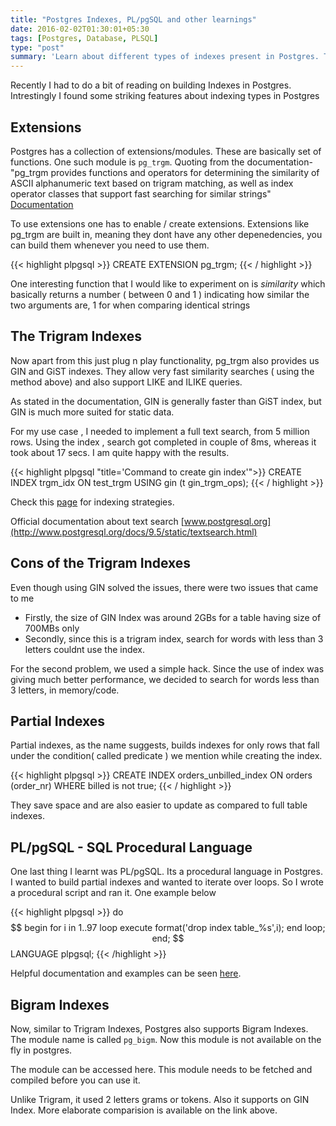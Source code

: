 ```yaml
---
title: "Postgres Indexes, PL/pgSQL and other learnings"
date: 2016-02-02T01:30:01+05:30
tags: [Postgres, Database, PLSQL]
type: "post"
summary: 'Learn about different types of indexes present in Postgres. Trigram / Bigram Indexes, Partial Indexes'
---
```


Recently I had to do a bit of reading on building Indexes in Postgres. Intrestingly I found some striking features about indexing types in Postgres

## Extensions

Postgres has a collection of extensions/modules. These are basically set of functions. One such module is `pg_trgm`. Quoting from the documentation- "pg_trgm provides functions and operators for determining the similarity of ASCII alphanumeric text based on trigram matching, as well as index operator classes that support fast searching for similar strings" [Documentation](http://www.postgresql.org/docs/9.1/static/pgtrgm.html)

To use extensions one has to enable / create extensions. Extensions like pg_trgm are built in, meaning they dont have any other depenedencies, you can build them whenever you need to use them.

{{< highlight plpgsql >}}
CREATE EXTENSION pg_trgm;
{{< / highlight >}}

One interesting function that I would like to experiment on is *similarity* which basically returns a number ( between 0 and 1 ) indicating how similar the two arguments are, 1 for when comparing identical strings

## The Trigram Indexes

Now apart from this just plug n play functionality, pg_trgm also provides us GIN and GiST indexes. They allow very fast similarity searches ( using the method above) and also support LIKE and ILIKE queries.

As stated in the documentation, GIN is generally faster than GiST index, but GIN is much more suited for static data.

For my use case , I needed to implement a full text search, from 5 million rows. Using the index , search got completed in couple of 8ms, whereas it took about 17 secs. I am quite happy with the results.

{{< highlight plpgsql "title='Command to create gin index'">}}
CREATE INDEX trgm_idx ON test_trgm USING gin (t gin_trgm_ops);
{{< / highlight >}}

Check this [page](http://blog.2ndquadrant.com/text-search-strategies-in-postgresql/) for indexing strategies.

Official documentation about text search [www.postgresql.org](http://www.postgresql.org/docs/9.5/static/textsearch.html)


## Cons of the Trigram Indexes

Even though using GIN solved the issues, there were two issues that came to me

- Firstly, the size of GIN Index was around 2GBs for a table having size of 700MBs only
- Secondly, since this is a trigram index, search for words with less than 3 letters couldnt use the index.

For the second problem, we used a simple hack. Since the use of index was giving much better performance, we decided to search for words less than 3 letters, in memory/code.


## Partial Indexes

Partial indexes, as the name suggests, builds indexes for only rows that fall under the condition( called predicate ) we mention while creating the index.

{{< highlight plpgsql >}}
CREATE INDEX orders_unbilled_index ON orders (order_nr)
    WHERE billed is not true;
{{< / highlight >}}

They save space and are also easier to update as compared to full table indexes.


## PL/pgSQL - SQL Procedural Language

One last thing I learnt was PL/pgSQL. Its a procedural language in Postgres. I wanted to build partial indexes and wanted to iterate over loops. So I wrote a procedural script and ran it. One example below

{{< highlight plpgsql >}}
do $$
begin
for i in 1..97 loop
execute format('drop index table_%s',i);
end loop;
end;
$$ LANGUAGE plpgsql;
{{< /highlight >}}

Helpful documentation and examples can be seen [here](http://www.postgresql.org/docs/current/static/plpgsql.html).


## Bigram Indexes

Now, similar to Trigram Indexes, Postgres also supports Bigram Indexes. The module name is called `pg_bigm`. Now this module is not available on the fly in postgres.

The module can be accessed here. This module needs to be fetched and compiled before you can use it.

Unlike Trigram, it used 2 letters grams or tokens. Also it supports on GIN Index. More elaborate comparision is available on the link above.


